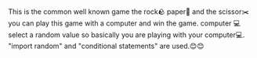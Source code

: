 This is the common well known game the rock🪨 paper📄 and the scissor✂️ you can play this game with a computer and win the game.
computer 💻 select a random value so basically you are playing with your computer💻.
"import random" and "conditional statements" are used.😊😊
